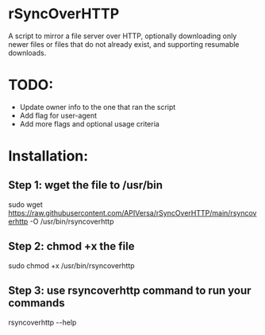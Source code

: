 # rSyncOverHTTP
A script to mirror a file server over HTTP, optionally downloading only newer files or files that do not already exist, and supporting resumable downloads.

# TODO:
- Update owner info to the one that ran the script
- Add flag for user-agent
- Add more flags and optional usage criteria

# Installation:
## Step 1: wget the file to /usr/bin
sudo wget https://raw.githubusercontent.com/APIVersa/rSyncOverHTTP/main/rsyncoverhttp -O /usr/bin/rsyncoverhttp
## Step 2: chmod +x the file
sudo chmod +x /usr/bin/rsyncoverhttp
## Step 3: use rsyncoverhttp command to run your commands
rsyncoverhttp --help
